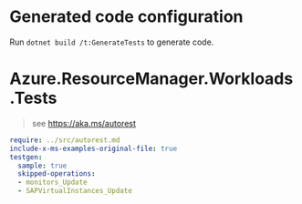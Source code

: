 
# Generated code configuration

Run `dotnet build /t:GenerateTests` to generate code.

# Azure.ResourceManager.Workloads.Tests

> see https://aka.ms/autorest
``` yaml
require: ../src/autorest.md
include-x-ms-examples-original-file: true
testgen:
  sample: true
  skipped-operations:
  - monitors_Update
  - SAPVirtualInstances_Update
```
